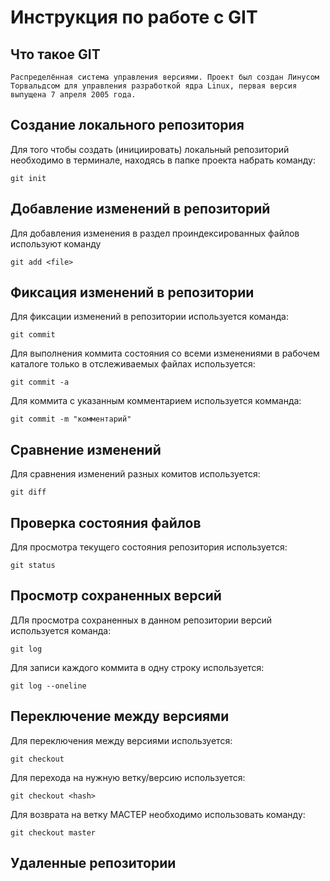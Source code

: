 # **Инструкция по работе с GIT**

##  Что такое GIT

    Распределённая система управления версиями. Проект был создан Линусом Торвальдсом для управления разработкой ядра Linux, первая версия выпущена 7 апреля 2005 года.

## Создание локального репозитория 

Для того чтобы создать (инициировать) локальный репозиторий необходимо в терминале, находясь в папке проекта набрать команду:

    git init

## Добавление изменений в репозиторий

Для добавления изменения в раздел проиндексированных файлов используют команду

    git add <file>

## Фиксация изменений в репозитории

Для фиксации изменений в репозитории используется команда:

    git commit
    
Для выполнения коммита состояния со всеми изменениями в рабочем каталоге только в отслеживаемых файлах используется:

    git commit -a

Для коммита  с указанным комментарием используется комманда:

    git commit -m "комментарий"

## Сравнение изменений 

Для сравнения изменений  разных комитов используется:

    git diff

## Проверка состояния файлов

Для просмотра текущего состояния репозитория используется:

    git status

## Просмотр сохраненных версий

ДЛя просмотра сохраненных в данном репозитории версий используется команда:

    git log
    
Для записи каждого коммита в одну строку используется:

    git log --oneline

## Переключение между версиями

Для переключения между версиями используется:

    git checkout

Для перехода на нужную ветку/версию используется:

    git checkout <hash>

Для возврата на ветку МАСТЕР необходимо использовать команду:

    git checkout master


## Удаленные репозитории
